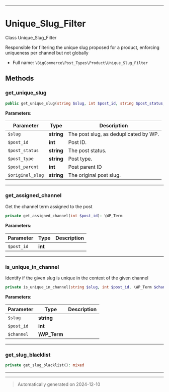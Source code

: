 ***

# Unique_Slug_Filter

Class Unique_Slug_Filter

Responsible for filtering the unique slug proposed
for a product, enforcing uniqueness per channel
but not globally

* Full name: `\BigCommerce\Post_Types\Product\Unique_Slug_Filter`




## Methods


### get_unique_slug



```php
public get_unique_slug(string $slug, int $post_id, string $post_status, string $post_type, int $post_parent, string $original_slug): string
```








**Parameters:**

| Parameter | Type | Description |
|-----------|------|-------------|
| `$slug` | **string** | The post slug, as deduplicated by WP. |
| `$post_id` | **int** | Post ID. |
| `$post_status` | **string** | The post status. |
| `$post_type` | **string** | Post type. |
| `$post_parent` | **int** | Post parent ID |
| `$original_slug` | **string** | The original post slug. |





***

### get_assigned_channel

Get the channel term assigned to the post

```php
private get_assigned_channel(int $post_id): \WP_Term
```








**Parameters:**

| Parameter | Type | Description |
|-----------|------|-------------|
| `$post_id` | **int** |  |





***

### is_unique_in_channel

Identify if the given slug is unique in the context of the given channel

```php
private is_unique_in_channel(string $slug, int $post_id, \WP_Term $channel): bool
```








**Parameters:**

| Parameter | Type | Description |
|-----------|------|-------------|
| `$slug` | **string** |  |
| `$post_id` | **int** |  |
| `$channel` | **\WP_Term** |  |





***

### get_slug_blacklist



```php
private get_slug_blacklist(): mixed
```












***


***
> Automatically generated on 2024-12-10
